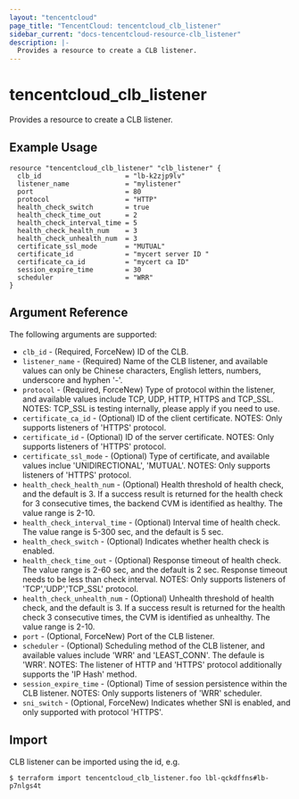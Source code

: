 ```yaml
---
layout: "tencentcloud"
page_title: "TencentCloud: tencentcloud_clb_listener"
sidebar_current: "docs-tencentcloud-resource-clb_listener"
description: |-
  Provides a resource to create a CLB listener.
---
```


# tencentcloud_clb_listener

Provides a resource to create a CLB listener.

## Example Usage

```hcl
resource "tencentcloud_clb_listener" "clb_listener" {
  clb_id                     = "lb-k2zjp9lv"
  listener_name              = "mylistener"
  port                       = 80
  protocol                   = "HTTP"
  health_check_switch        = true
  health_check_time_out      = 2
  health_check_interval_time = 5
  health_check_health_num    = 3
  health_check_unhealth_num  = 3
  certificate_ssl_mode       = "MUTUAL"
  certificate_id             = "mycert server ID "
  certificate_ca_id          = "mycert ca ID"
  session_expire_time        = 30
  scheduler                  = "WRR"
}
```

## Argument Reference

The following arguments are supported:

* `clb_id` - (Required, ForceNew) ID of the CLB.
* `listener_name` - (Required) Name of the CLB listener, and available values can only be Chinese characters, English letters, numbers, underscore and hyphen '-'.
* `protocol` - (Required, ForceNew) Type of protocol within the listener, and available values include TCP, UDP, HTTP, HTTPS and TCP_SSL. NOTES: TCP_SSL is testing internally, please apply if you need to use.
* `certificate_ca_id` - (Optional) ID of the client certificate. NOTES: Only supports listeners of 'HTTPS' protocol.
* `certificate_id` - (Optional)  ID of the server certificate. NOTES: Only supports listeners of 'HTTPS' protocol.
* `certificate_ssl_mode` - (Optional) Type of certificate, and available values inclue 'UNIDIRECTIONAL', 'MUTUAL'. NOTES: Only supports listeners of 'HTTPS' protocol.
* `health_check_health_num` - (Optional) Health threshold of health check, and the default is 3. If a success result is returned for the health check for 3 consecutive times, the backend CVM is identified as healthy. The value range is 2-10.
* `health_check_interval_time` - (Optional) Interval time of health check. The value range is 5-300 sec, and the default is 5 sec.
* `health_check_switch` - (Optional) Indicates whether health check is enabled.
* `health_check_time_out` - (Optional) Response timeout of health check. The value range is 2-60 sec, and the default is 2 sec. Response timeout needs to be less than check interval. NOTES: Only supports listeners of 'TCP','UDP','TCP_SSL' protocol.
* `health_check_unhealth_num` - (Optional) Unhealth threshold of health check, and the default is 3. If a success result is returned for the health check 3 consecutive times, the CVM is identified as unhealthy. The value range is 2-10.
* `port` - (Optional, ForceNew) Port of the CLB listener.
* `scheduler` - (Optional) Scheduling method of the CLB listener, and available values include 'WRR' and 'LEAST_CONN'. The defaule is 'WRR'. NOTES: The listener of HTTP and 'HTTPS' protocol additionally supports the 'IP Hash' method.
* `session_expire_time` - (Optional) Time of session persistence within the CLB listener. NOTES: Only supports listeners of 'WRR' scheduler.
* `sni_switch` - (Optional, ForceNew) Indicates whether SNI is enabled, and only supported with protocol 'HTTPS'.


## Import

CLB listener can be imported using the id, e.g.

```
$ terraform import tencentcloud_clb_listener.foo lbl-qckdffns#lb-p7nlgs4t

```

